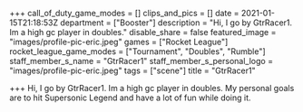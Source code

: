 +++
call_of_duty_game_modes = []
clips_and_pics = []
date = 2021-01-15T21:18:53Z
department = ["Booster"]
description = "Hi, I go by GtrRacer1. Im a high gc player in doubles."
disable_share = false
featured_image = "images/profile-pic-eric.jpeg"
games = ["Rocket League"]
rocket_league_game_modes = ["Tournament", "Doubles", "Rumble"]
staff_member_s_name = "GtrRacer1"
staff_member_s_personal_logo = "images/profile-pic-eric.jpeg"
tags = ["scene"]
title = "GtrRacer1"

+++
Hi, I go by GtrRacer1. Im a high gc player in doubles. My personal goals are to hit Supersonic Legend and have a lot of fun while doing it.